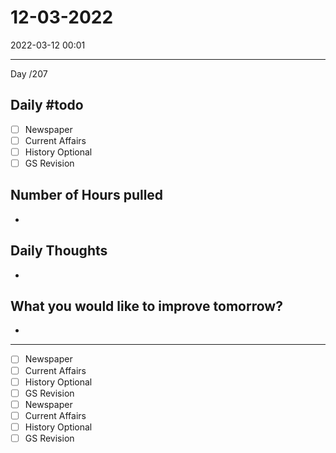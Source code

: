 # 12-03-2022
2022-03-12 00:01

---

Day /207

## Daily #todo 

- [ ] Newspaper
- [ ] Current Affairs
- [ ] History Optional
- [ ] GS Revision 

## Number of Hours pulled 
- 

## Daily Thoughts
- 


## What you would like to improve tomorrow?
- 



--- 

- [ ] Newspaper
- [ ] Current Affairs
- [ ] History Optional
- [ ] GS Revision 
- [ ] Newspaper
- [ ] Current Affairs
- [ ] History Optional
- [ ] GS Revision 